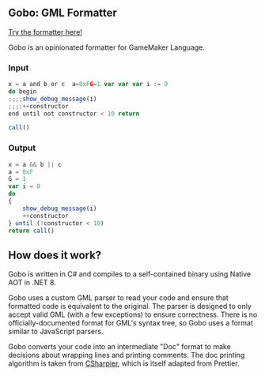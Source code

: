 ## Gobo: GML Formatter

[Try the formatter here!](https://hagusen.github.io/Gobo/)

Gobo is an opinionated formatter for GameMaker Language.

### Input

```js
x = a and b or c  a=0xFG=1 var var var i := 0
do begin
;;;;show_debug_message(i)
;;;;++constructor
end until not constructor < 10 return

call()
```

### Output

```js
x = a && b || c
a = 0xF
G = 1
var i = 0
do
{
	show_debug_message(i)
	++constructor
} until (!constructor < 10)
return call()

```

## How does it work?
Gobo is written in C# and compiles to a self-contained binary using Native AOT in .NET 8.

Gobo uses a custom GML parser to read your code and ensure that formatted code is equivalent to the original. The parser is designed to only accept valid GML (with a few exceptions) to ensure correctness. There is no officially-documented format for GML's syntax tree, so Gobo uses a format similar to JavaScript parsers. 

Gobo converts your code into an intermediate "Doc" format to make decisions about wrapping lines and printing comments. The doc printing algorithm is taken from [CSharpier](https://github.com/belav/csharpier), which is itself adapted from Prettier.

